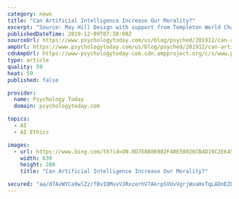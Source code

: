 ```yaml
---
category: news
title: "Can Artificial Intelligence Increase Our Morality?"
excerpt: "Source: May Hill Design with support from Templeton World Charity Foundation and Now You Know Media In discussions of AI ethics, there’s a lot of talk of designing “ethical” algorithms, those that produce behaviors we like. People have variously called for software that treats people fairly, that avoids violating privacy, that cedes to ..."
publishedDateTime: 2019-12-09T07:38:00Z
sourceUrl: https://www.psychologytoday.com/us/blog/psyched/201912/can-artificial-intelligence-increase-our-morality
ampUrl: https://www.psychologytoday.com/us/blog/psyched/201912/can-artificial-intelligence-increase-our-morality?amp
cdnAmpUrl: https://www-psychologytoday-com.cdn.ampproject.org/c/s/www.psychologytoday.com/us/blog/psyched/201912/can-artificial-intelligence-increase-our-morality?amp
type: article
quality: 59
heat: 59
published: false

provider:
  name: Psychology Today
  domain: psychologytoday.com

topics:
  - AI
  - AI Ethics

images:
  - url: https://www.bing.com/th?id=ON.0D7E8886982F40E58026CB4D19C2E645
    width: 639
    height: 280
    title: "Can Artificial Intelligence Increase Our Morality?"

secured: "aa/d7AvWYCa9wlZz/fBvIQMuvVJRxzerhV7AkrpSVUvVgrjWxaHxTqLADnEZQvUonWJJgrAgxnzQrawmYecxxDqCauChNPLlpokFoSNOk6SuDHoBWt+qoPQpibzPHsXGhCfe0f4N2u+cUMSy+wxVYL7swBOac+qIKpwyXzCAAl8MNcH1eEa+gruYviq2RG1tYHVS6eQnD1TcbXGE9nYKBGj20nYSwIAXd7xT7Xs8EDqY8JuBDnGPxIH8ZD85Eaf1sW1d7NH6hc/d9pSLVgrrHw==;F5XC9qCTskYB44eS35RNSQ=="
---
```


